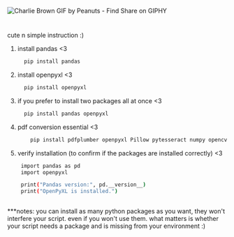 ![Charlie Brown GIF by Peanuts - Find   Share on GIPHY](https://github.com/user-attachments/assets/00e6beeb-997e-4128-b546-4772411370b9)


#
cute n simple instruction :)

1. install pandas <3

    ``` bash
      pip install pandas

2. install openpyxl <3

   ``` bash
     pip install openpyxl

3. if you prefer to install two packages all at once <3
   ``` bash
     pip install pandas openpyxl

4. pdf conversion essential <3
   ```bash
       pip install pdfplumber openpyxl Pillow pytesseract numpy opencv-python

5. verify installation (to confirm if the packages are installed correctly) <3
   
   ```bash
    import pandas as pd
    import openpyxl

    print("Pandas version:", pd.__version__)
    print("OpenPyXL is installed.")
  
***notes: you can install as many python packages as you want, they won't interfere your script. even if you won't use them.
what matters is whether your script needs a package and is missing from your environment :) 
